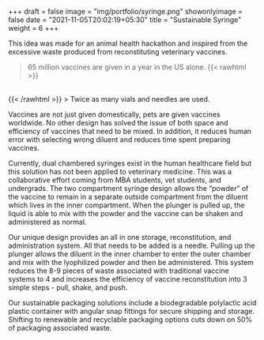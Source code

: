 +++
draft = false
image = "img/portfolio/syringe.png"
showonlyimage = false
date = "2021-11-05T20:02:19+05:30"
title = "Sustainable Syringe"
weight = 6
+++

This idea was made for an animal health hackathon and inspired from the excessive waste produced from reconstituting veterinary vaccines. 
> 65 million vaccines are given in a year in the US alone.
{{< rawhtml >}} 
<br>
{{< /rawhtml >}}
> Twice as many vials and needles are used.


Vaccines are not just given domestically, pets are given vaccines worldwide. No other design has solved the issue of both space and efficiency of vaccines that need to be mixed. In addition, it reduces human error with selecting wrong diluent and reduces time spent preparing vaccines.

Currently, dual chambered syringes exist in the human healthcare field but this solution has not been applied to veterinary medicine. This was a collaborative effort coming from MBA students, vet students, and undergrads. The two compartment syringe design allows the “powder” of the vaccine to remain in a separate outside compartment from the diluent which lives in the inner compartment. When the plunger is pulled up, the liquid is able to mix with the powder and the vaccine can be shaken and administered as normal.

Our unique design provides an all in one storage, reconstitution, and administration system. All that needs to be added is a needle. Pulling up the plunger allows the diluent in the inner chamber to enter the outer chamber and mix with the lyophilized powder and then be administered. This system reduces the 8-9 pieces of waste associated with traditional vaccine systems to 4 and increases the efficiency of vaccine reconstitution into 3 simple steps - pull, shake, and push. 

Our sustainable packaging solutions include a biodegradable polylactic acid plastic container with angular snap fittings for secure shipping and storage. Shifting to renewable and recyclable packaging options cuts down on 50% of packaging associated waste.